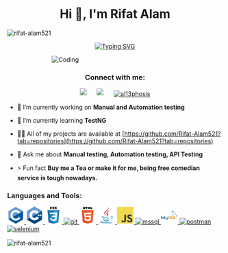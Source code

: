
<h1 align="center">Hi 👋, I'm Rifat Alam</h1>

<p align="left"> <img src="https://komarev.com/ghpvc/?username=rifat-alam521&label=Profile%20views&color=0e75b6&style=flat" alt="rifat-alam521" /> </p>


<p align="center">
  <!-- Typing SVG by DenverCoder1 - https://github.com/DenverCoder1/readme-typing-svg -->
  <a href="https://git.io/typing-svg"><img src="https://readme-typing-svg.demolab.com?          font=Fira+Code&pause=1000&color=F75D78&center=true&width=435&lines=Full+Stack+SQA+Engineer;Always+Learning+New+Things." alt="Typing SVG" /></a>
</p>
<img align="right" alt="Coding" width="400" src="https://cdn.dribbble.com/users/1059583/screenshots/4171367/coding-freak.gif">
&nbsp;&nbsp;&nbsp;&nbsp;
<!-- Social icons section -->
 <h3 align="center">Connect with me:</h3>
  <p align="center">
  &nbsp;&nbsp;&nbsp;&nbsp;
  <a href="https://www.linkedin.com/in/rifat-alam-466a76160" rel="nofollow"><img src="https://camo.githubusercontent.com/24a9722843d63beabe8ac6c05972cbef7815bf465986c6a6e287d01c05def2bc/68747470733a2f2f696d672e736869656c64732e696f2f62616467652f4c696e6b6564696e2d3030373762353f7374796c653d666c6174266c6f676f3d6c696e6b6564696e" data-canonical-src="https://img.shields.io/badge/Linkedin-0077b5?style=flat&amp;logo=linkedin" style="max-width: 100%;"></a>
  &nbsp;&nbsp;&nbsp;&nbsp;
  <a href="mailto:rifat6971@gmail.com"><img src="https://camo.githubusercontent.com/84fc895aed5641a4149ef261c5fa56958cbe915e55f23408e55a6bd79e70f8cc/68747470733a2f2f696d672e736869656c64732e696f2f62616467652f476d61696c2d6c69676874677265793f7374796c653d666c6174266c6f676f3d676d61696c" data-canonical-src="https://img.shields.io/badge/Gmail-lightgrey?style=flat&amp;logo=gmail" style="max-width: 100%;"></a>
  &nbsp;&nbsp;&nbsp;&nbsp;
<a href="https://www.facebook.com/asiquzjaman.rifat/" target="blank"><img align="center" src="https://raw.githubusercontent.com/rahuldkjain/github-profile-readme-generator/master/src/images/icons/Social/facebook.svg" alt="al13phosis" height="30" width="40" /></a>
   &nbsp;&nbsp;&nbsp;&nbsp;

- 🔭 I’m currently working on **Manual and Automation testing**

- 🌱 I’m currently learning **TestNG**

- 👨‍💻 All of my projects are available at [https://github.com/Rifat-Alam521?tab=repositories](https://github.com/Rifat-Alam521?tab=repositories)

- 💬 Ask me about **Manual testing, Automation testing, API Testing**

- ⚡ Fun fact **Buy me a Tea or make it for me, being free comedian service is tough nowadays.**

<h3 align="left">Languages and Tools:</h3>
<p align="left"> <a href="https://www.cprogramming.com/" target="_blank" rel="noreferrer"> <img src="https://raw.githubusercontent.com/devicons/devicon/master/icons/c/c-original.svg" alt="c" width="40" height="40"/> </a> <a href="https://www.w3schools.com/cpp/" target="_blank" rel="noreferrer"> <img src="https://raw.githubusercontent.com/devicons/devicon/master/icons/cplusplus/cplusplus-original.svg" alt="cplusplus" width="40" height="40"/> </a> <a href="https://www.w3schools.com/css/" target="_blank" rel="noreferrer"> <img src="https://raw.githubusercontent.com/devicons/devicon/master/icons/css3/css3-original-wordmark.svg" alt="css3" width="40" height="40"/> </a> <a href="https://git-scm.com/" target="_blank" rel="noreferrer"> <img src="https://www.vectorlogo.zone/logos/git-scm/git-scm-icon.svg" alt="git" width="40" height="40"/> </a> <a href="https://www.w3.org/html/" target="_blank" rel="noreferrer"> <img src="https://raw.githubusercontent.com/devicons/devicon/master/icons/html5/html5-original-wordmark.svg" alt="html5" width="40" height="40"/> </a> <a href="https://www.java.com" target="_blank" rel="noreferrer"> <img src="https://raw.githubusercontent.com/devicons/devicon/master/icons/java/java-original.svg" alt="java" width="40" height="40"/> </a> <a href="https://developer.mozilla.org/en-US/docs/Web/JavaScript" target="_blank" rel="noreferrer"> <img src="https://raw.githubusercontent.com/devicons/devicon/master/icons/javascript/javascript-original.svg" alt="javascript" width="40" height="40"/> </a> <a href="https://www.microsoft.com/en-us/sql-server" target="_blank" rel="noreferrer"> <img src="https://www.svgrepo.com/show/303229/microsoft-sql-server-logo.svg" alt="mssql" width="40" height="40"/> </a> <a href="https://www.mysql.com/" target="_blank" rel="noreferrer"> <img src="https://raw.githubusercontent.com/devicons/devicon/master/icons/mysql/mysql-original-wordmark.svg" alt="mysql" width="40" height="40"/> </a> <a href="https://postman.com" target="_blank" rel="noreferrer"> <img src="https://www.vectorlogo.zone/logos/getpostman/getpostman-icon.svg" alt="postman" width="40" height="40"/> </a> <a href="https://www.selenium.dev" target="_blank" rel="noreferrer"> <img src="https://raw.githubusercontent.com/detain/svg-logos/780f25886640cef088af994181646db2f6b1a3f8/svg/selenium-logo.svg" alt="selenium" width="40" height="40"/> </a> </p>

<p><img align="center" src="https://github-readme-stats.vercel.app/api/top-langs?username=rifat-alam521&show_icons=true&locale=en&layout=compact" alt="rifat-alam521" /></p>
